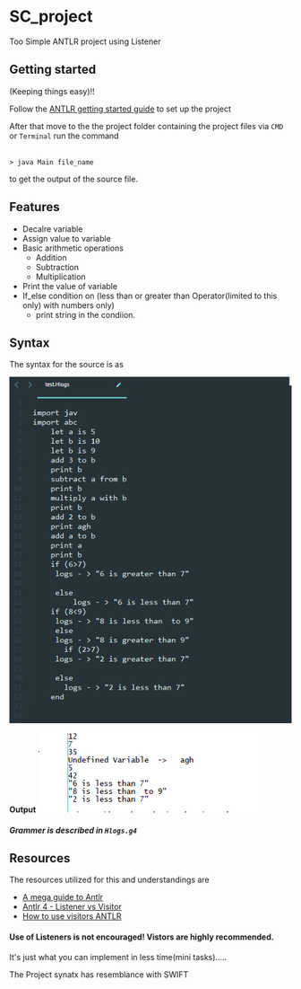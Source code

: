 # SC_project
Too Simple ANTLR project using Listener 

## Getting started
(Keeping things easy)!!

Follow the  [ANTLR getting started guide](https://github.com/antlr/antlr4/blob/master/doc/getting-started.md) to set up the project

After that move to the the project folder containing the project files via `CMD` or `Terminal` run the command

```

> java Main file_name

```
to get the output of the source file.

## Features

- Decalre variable
- Assign value to variable
- Basic arithmetic operations
  - Addition
  - Subtraction
  - Multiplication
- Print the value of variable
- If_else condition on (less than or greater than Operator(limited to this only) with numbers only)
  - print string in the condiion.
  
## Syntax
 
 The syntax for the source is as
 
 ![Syntax](Syntax.PNG) 
 
 **Output**
 ![Output](output.PNG)

#####  _Grammer is described in `Hlogs.g4`_
 


##   Resources
 
The resources utilized for this and understandings are
 - [A mega guide to Antlr](https://tomassetti.me/antlr-mega-tutorial/)
 - [Antlr 4 - Listener vs Visitor](http://jakubdziworski.github.io/java/2016/04/01/antlr_visitor_vs_listener.html)
 - [How to use visitors ANTLR](https://stackoverflow.com/questions/19472986/how-to-use-antlr4-visitor)
 
 


####    Use of Listeners is not encouraged! Vistors are highly recommended.
 It's just what you can implement in less time(mini tasks).....
 
 The Project synatx has resemblance with SWIFT
 
 
